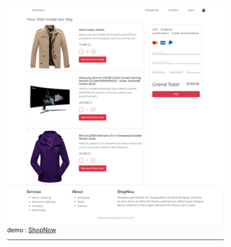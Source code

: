 <img src="https://github.com/Abdelmalek123-Ennani/ShopNow/blob/master/faksShop-awesome%20(1).png" alt="project_img" />
demo : <a href="https://shopnow-site.netlify.app/">ShopNow</a>
<hr />

